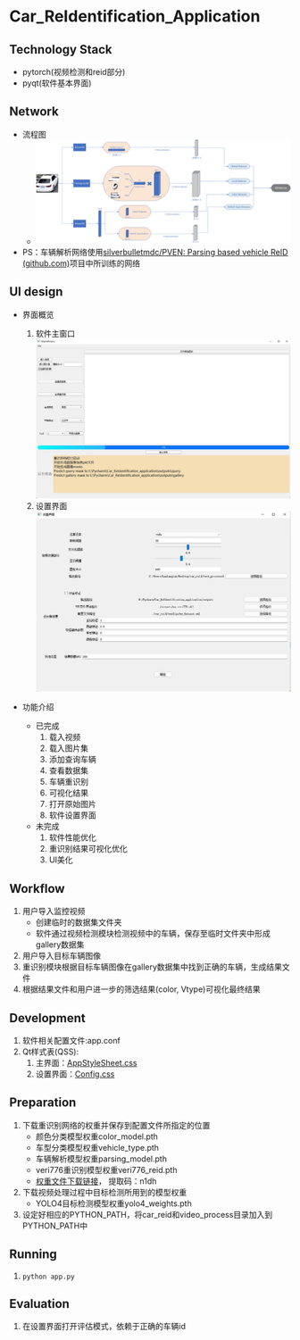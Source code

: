 # Car_ReIdentification_Application

## Technology Stack

- pytorch(视频检测和reid部分)
- pyqt(软件基本界面)

## Network

* 流程图
  * ![image](./流程图.png)
* PS：车辆解析网络使用[silverbulletmdc/PVEN: Parsing based vehicle ReID (github.com)](https://github.com/silverbulletmdc/PVEN)项目中所训练的网络

## UI design

- 界面概览
  1. 软件主窗口
      ![image](GUI.jpg)
  2. 设置界面
       ![image](config_widget.jpg)

- 功能介绍
    - 已完成
        1. 载入视频
        2. 载入图片集
        3. 添加查询车辆
        4. 查看数据集
        5. 车辆重识别
        6. 可视化结果
        7. 打开原始图片
        8. 软件设置界面
    - 未完成
        1. 软件性能优化
        2. 重识别结果可视化优化
        3. UI美化

## Workflow

1. 用户导入监控视频
    - 创建临时的数据集文件夹
    - 软件通过视频检测模块检测视频中的车辆，保存至临时文件夹中形成gallery数据集
2. 用户导入目标车辆图像
3. 重识别模块根据目标车辆图像在gallery数据集中找到正确的车辆，生成结果文件
4. 根据结果文件和用户进一步的筛选结果(color, Vtype)可视化最终结果

## Development

1. 软件相关配置文件:app.conf
2. Qt样式表(QSS):
   1. 主界面：[AppStyleSheet.css](./AppStyleSheet.css)
   2. 设置界面：[Config.css](./config.css)


## Preparation

1. 下载重识别网络的权重并保存到配置文件所指定的位置
    - 颜色分类模型权重color_model.pth
    - 车型分类模型权重vehicle_type.pth
    - 车辆解析模型权重parsing_model.pth
    - veri776重识别模型权重veri776_reid.pth
    - [权重文件下载链接](https://pan.baidu.com/s/1vavqI-Qh7hpggmEdHv6CzQ?pwd=n1dh)， 提取码：n1dh
2. 下载视频处理过程中目标检测所用到的模型权重
    - YOLO4目标检测模型权重yolo4_weights.pth
3. 设定好相应的PYTHON_PATH，将car_reid和video_process目录加入到PYTHON_PATH中

## Running

1. `python app.py`

## Evaluation

1. 在设置界面打开评估模式，依赖于正确的车辆id